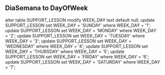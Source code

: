 ## DiaSemana to DayOfWeek

alter table SUPPORT_LESSON modify WEEK_DAY text default null;
update SUPPORT_LESSON set WEEK_DAY = 'SUNDAY' where WEEK_DAY = '1';
update SUPPORT_LESSON set WEEK_DAY = 'MONDAY' where WEEK_DAY = '2';
update SUPPORT_LESSON set WEEK_DAY = 'TUESDAY' where WEEK_DAY = '3';
update SUPPORT_LESSON set WEEK_DAY = 'WEDNESDAY' where WEEK_DAY = '4';
update SUPPORT_LESSON set WEEK_DAY = 'THURSDAY' where WEEK_DAY = '5';
update SUPPORT_LESSON set WEEK_DAY = 'FRIDAY' where WEEK_DAY = '6';
update SUPPORT_LESSON set WEEK_DAY = 'SATURDAY' where WEEK_DAY = '7';

